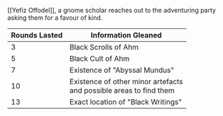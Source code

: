 [[Yefiz Offodel]], a gnome scholar reaches out to the adventuring party asking them for a favour of kind.


| Rounds Lasted | Information Gleaned                                                    |
| ------------- | ---------------------------------------------------------------------- |
| 3             | Black Scrolls of Ahm                                                   |
| 5             | Black Cult of Ahm                                                      |
| 7             | Existence of "Abyssal Mundus"                                          |
| 10            | Existence of other minor artefacts <br>and possible areas to find them |
| 13            | Exact location of "Black Writings"                                     |
